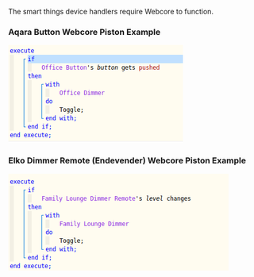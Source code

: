 
The smart things device handlers require Webcore to function.

### Aqara Button Webcore Piston Example

![alt text](https://raw.githubusercontent.com/skela/smart_things/master/pistons/Aqara%20Button%20-%20Webcore%20Piston.png "Aqara Button Webcore Piston")

### Elko Dimmer Remote (Endevender) Webcore Piston Example

![alt text](https://raw.githubusercontent.com/skela/smart_things/master/pistons/Elko%20Dimmer%20Remote%20-%20Webcore%20Piston.png "Elko Dimmer Remote")

